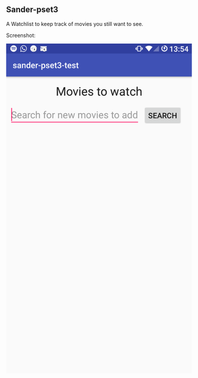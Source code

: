 ## Sander-pset3

A Watchlist to keep track of movies you still want to see.

Screenshot:

![alt text](/doc/Screenshot.png)

